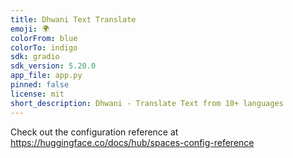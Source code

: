 ```yaml
---
title: Dhwani Text Translate
emoji: 🌍
colorFrom: blue
colorTo: indigo
sdk: gradio
sdk_version: 5.20.0
app_file: app.py
pinned: false
license: mit
short_description: Dhwani - Translate Text from 10+ languages
---
```


Check out the configuration reference at https://huggingface.co/docs/hub/spaces-config-reference
